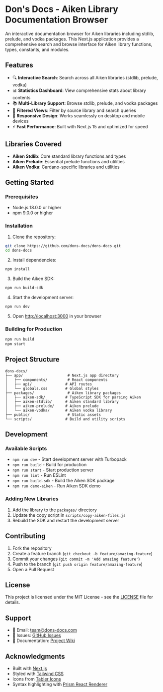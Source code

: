 # Don's Docs - Aiken Library Documentation Browser

An interactive documentation browser for Aiken libraries including stdlib, prelude, and vodka packages. This Next.js application provides a comprehensive search and browse interface for Aiken library functions, types, constants, and modules.

## Features

- 🔍 **Interactive Search**: Search across all Aiken libraries (stdlib, prelude, vodka)
- 📊 **Statistics Dashboard**: View comprehensive stats about library contents
- 📚 **Multi-Library Support**: Browse stdlib, prelude, and vodka packages
- 🎯 **Filtered Views**: Filter by source library and search queries
- 📱 **Responsive Design**: Works seamlessly on desktop and mobile devices
- ⚡ **Fast Performance**: Built with Next.js 15 and optimized for speed

## Libraries Covered

- **Aiken Stdlib**: Core standard library functions and types
- **Aiken Prelude**: Essential prelude functions and utilities
- **Aiken Vodka**: Cardano-specific libraries and utilities

## Getting Started

### Prerequisites

- Node.js 18.0.0 or higher
- npm 9.0.0 or higher

### Installation

1. Clone the repository:

```bash
git clone https://github.com/dons-docs/dons-docs.git
cd dons-docs
```

2. Install dependencies:

```bash
npm install
```

3. Build the Aiken SDK:

```bash
npm run build-sdk
```

4. Start the development server:

```bash
npm run dev
```

5. Open [http://localhost:3000](http://localhost:3000) in your browser

### Building for Production

```bash
npm run build
npm start
```

## Project Structure

```
dons-docs/
├── app/                    # Next.js app directory
│   ├── components/         # React components
│   ├── api/               # API routes
│   └── globals.css        # Global styles
├── packages/               # Aiken library packages
│   ├── aiken-sdk/         # TypeScript SDK for parsing Aiken
│   ├── aiken-stdlib/      # Aiken standard library
│   ├── aiken-prelude/     # Aiken prelude
│   └── aiken-vodka/       # Aiken vodka library
├── public/                 # Static assets
└── scripts/               # Build and utility scripts
```

## Development

### Available Scripts

- `npm run dev` - Start development server with Turbopack
- `npm run build` - Build for production
- `npm run start` - Start production server
- `npm run lint` - Run ESLint
- `npm run build-sdk` - Build the Aiken SDK package
- `npm run demo-aiken` - Run Aiken SDK demo

### Adding New Libraries

1. Add the library to the `packages/` directory
2. Update the copy script in `scripts/copy-aiken-files.js`
3. Rebuild the SDK and restart the development server

## Contributing

1. Fork the repository
2. Create a feature branch (`git checkout -b feature/amazing-feature`)
3. Commit your changes (`git commit -m 'Add amazing feature'`)
4. Push to the branch (`git push origin feature/amazing-feature`)
5. Open a Pull Request

## License

This project is licensed under the MIT License - see the [LICENSE](LICENSE) file for details.

## Support

- 📧 Email: team@dons-docs.com
- 🐛 Issues: [GitHub Issues](https://github.com/dons-docs/dons-docs/issues)
- 📖 Documentation: [Project Wiki](https://github.com/dons-docs/dons-docs/wiki)

## Acknowledgments

- Built with [Next.js](https://nextjs.org/)
- Styled with [Tailwind CSS](https://tailwindcss.com/)
- Icons from [Tabler Icons](https://tabler-icons.io/)
- Syntax highlighting with [Prism React Renderer](https://github.com/FormidableLabs/prism-react-renderer)
